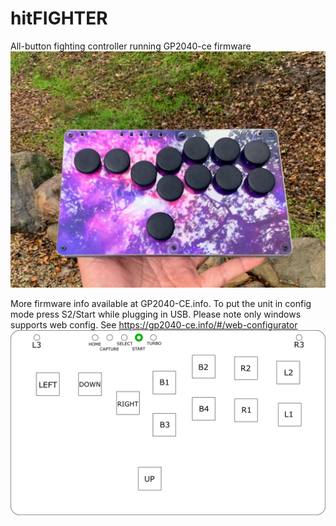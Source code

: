 # hitFIGHTER
All-button fighting controller running GP2040-ce firmware
![](media/outdoor.jpg)

More firmware info available at GP2040-CE.info. To put the unit in config mode press S2/Start while plugging in USB. Please note only windows supports web config. See https://gp2040-ce.info/#/web-configurator
![](media/keymap.png)
